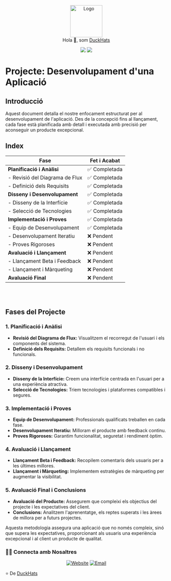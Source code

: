 <p align="center">
  <img src="https://github.com/DuckHats.png" width="100" alt="Logo"/><br/>
  Hola 👋, som <a href="https://github.com/DuckHats">DuckHats</a>
</p>

<p align="center">
    <a href="https://github.com/DuckHats/eduQuack/stargazers"><img src="https://img.shields.io/github/stars/DuckHats/eduQuack?colorA=363a4f&colorB=b7bdf8&style=for-the-badge"></a>
    <a href="https://github.com/DuckHats/eduQuack/contributors"><img src="https://img.shields.io/github/contributors/DuckHats/eduQuack?colorA=363a4f&colorB=a6da95&style=for-the-badge"></a>
</p>

# Projecte: Desenvolupament d'una Aplicació

## Introducció

Aquest document detalla el nostre enfocament estructurat per al desenvolupament de l'aplicació. Des de la concepció fins al llançament, cada fase està planificada amb detall i executada amb precisió per aconseguir un producte excepcional.

## Index

| Fase                            |  Fet i Acabat |
|---------------------------------|---------------|
| **Planificació i Anàlisi**      | ✅ Completada|
|  - Revisió del Diagrama de Flux | ✅ Completada|
|  - Definició dels Requisits     | ✅ Completada|
| **Disseny i Desenvolupament**   | ✅ Completada|
|  - Disseny de la Interfície     | ✅ Completada|
|  - Selecció de Tecnologies      | ✅ Completada|
| **Implementació i Proves**      | ✅ Completada|
|  - Equip de Desenvolupament     | ✅ Completada|
|  - Desenvolupament Iteratiu     | ❌ Pendent   |
|  - Proves Rigoroses             | ❌ Pendent   |
| **Avaluació i Llançament**      | ❌  Pendent  |
|  - Llançament Beta i Feedback   | ❌ Pendent   |
|  - Llançament i Màrqueting      | ❌ Pendent   |
| **Avaluació Final**             | ❌ Pendent   |

<br>
<br>

## Fases del Projecte

### 1. **Planificació i Anàlisi**
   - **Revisió del Diagrama de Flux:** Visualitzem el recorregut de l'usuari i els components del sistema.
   - **Definició dels Requisits:** Detallem els requisits funcionals i no funcionals.

### 2. **Disseny i Desenvolupament**
   - **Disseny de la Interfície:** Creem una interfície centrada en l'usuari per a una experiència atractiva.
   - **Selecció de Tecnologies:** Triem tecnologies i plataformes compatibles i segures.

### 3. **Implementació i Proves**
   - **Equip de Desenvolupament:** Professionals qualificats treballen en cada fase.
   - **Desenvolupament Iteratiu:** Milloram el producte amb feedback continu.
   - **Proves Rigoroses:** Garantim funcionalitat, seguretat i rendiment òptim.

### 4. **Avaluació i Llançament**
   - **Llançament Beta i Feedback:** Recopilem comentaris dels usuaris per a les últimes millores.
   - **Llançament i Màrqueting:** Implementem estratègies de màrqueting per augmentar la visibilitat.

### 5. **Avaluació Final i Conclusions**
   - **Avaluació del Producte:** Assegurem que compleixi els objectius del projecte i les expectatives del client.
   - **Conclusions:** Analitzem l'aprenentatge, els reptes superats i les àrees de millora per a futurs projectes.

Aquesta metodologia assegura una aplicació que no només compleix, sinó que supera les expectatives, proporcionant als usuaris una experiència excepcional i al client un producte de qualitat.

### 🤝🏻 Connecta amb Nosaltres
<p align="center">
    <a href="https://DuckHats.github.io"><img alt="Website" src="https://img.shields.io/badge/Pàgina%20Web-www.Duckhats.com-blue?style=flat-square&logo=google-chrome"></a>
    <a href="mailto:duck4hats@gmail.com"><img alt="Email" src="https://img.shields.io/badge/Email-duck4hats@gmail.com-blue?style=flat-square&logo=gmail"></a>
</p>

⭐️ De [DuckHats](https://github.com/DuckHats)
